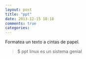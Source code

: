 ```yaml
---
layout: post
title: "ppt"
date: 2013-12-15 18:18
comments: true
categories: 
---
```

Formatea un texto a cintas de papel.

>$ ppt linux es un sistema genial

